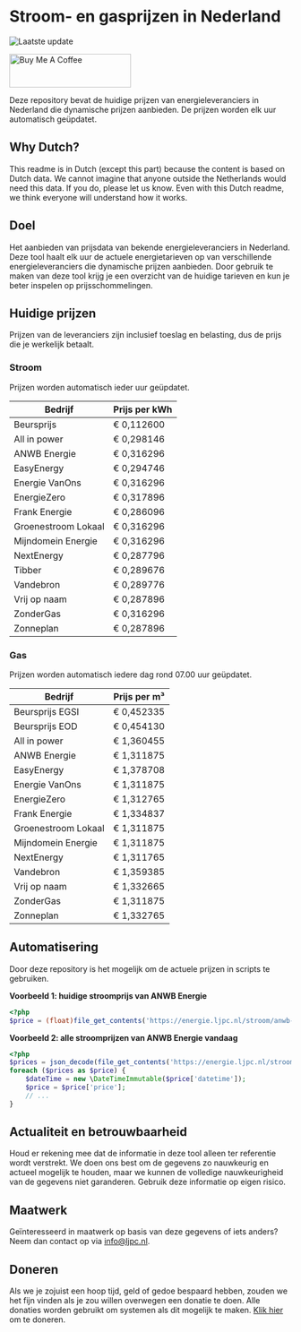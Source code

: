 # Stroom- en gasprijzen in Nederland

![Laatste update](https://img.shields.io/badge/laatste%20update-2024--11--29%2011%3A00%20CET-brightgreen)

<a href="https://www.buymeacoffee.com/Lars-" target="_blank"><img src="https://cdn.buymeacoffee.com/buttons/v2/default-orange.png" alt="Buy Me A Coffee" height="60" style="height: 60px !important;width: 217px !important;" ></a>

Deze repository bevat de huidige prijzen van energieleveranciers in Nederland die dynamische prijzen aanbieden. De prijzen worden elk uur automatisch geüpdatet.

## Why Dutch?

This readme is in Dutch (except this part) because the content is based on Dutch data. We cannot imagine that anyone outside the Netherlands would need this data. If you do, please let us know. Even with this Dutch readme, we think
everyone will understand how it works.

## Doel

Het aanbieden van prijsdata van bekende energieleveranciers in Nederland. Deze tool haalt elk uur de actuele energietarieven op van verschillende energieleveranciers die dynamische prijzen aanbieden. Door gebruik te maken van deze tool
krijg je een overzicht van de huidige tarieven en kun je beter inspelen op prijsschommelingen.

## Huidige prijzen

Prijzen van de leveranciers zijn inclusief toeslag en belasting, dus de prijs die je werkelijk betaalt.

### Stroom

Prijzen worden automatisch ieder uur geüpdatet.

 Bedrijf | Prijs per kWh 
---------|---------------
Beursprijs | € 0,112600
All in power | € 0,298146
ANWB Energie | € 0,316296
EasyEnergy | € 0,294746
Energie VanOns | € 0,316296
EnergieZero | € 0,317896
Frank Energie | € 0,286096
Groenestroom Lokaal | € 0,316296
Mijndomein Energie | € 0,316296
NextEnergy | € 0,287796
Tibber | € 0,289676
Vandebron | € 0,289776
Vrij op naam | € 0,287896
ZonderGas | € 0,316296
Zonneplan | € 0,287896


### Gas

Prijzen worden automatisch iedere dag rond 07.00 uur geüpdatet.

 Bedrijf | Prijs per m³ 
---------|--------------
Beursprijs EGSI | € 0,452335
Beursprijs EOD | € 0,454130
All in power | € 1,360455
ANWB Energie | € 1,311875
EasyEnergy | € 1,378708
Energie VanOns | € 1,311875
EnergieZero | € 1,312765
Frank Energie | € 1,334837
Groenestroom Lokaal | € 1,311875
Mijndomein Energie | € 1,311875
NextEnergy | € 1,311765
Vandebron | € 1,359385
Vrij op naam | € 1,332665
ZonderGas | € 1,311875
Zonneplan | € 1,332765


## Automatisering

Door deze repository is het mogelijk om de actuele prijzen in scripts te gebruiken.

**Voorbeeld 1: huidige stroomprijs van ANWB Energie**

```php
<?php
$price = (float)file_get_contents('https://energie.ljpc.nl/stroom/anwb-energie-nu.txt');

```

**Voorbeeld 2: alle stroomprijzen van ANWB Energie vandaag**

```php
<?php
$prices = json_decode(file_get_contents('https://energie.ljpc.nl/stroom/all-in-power-vandaag.json'),true);
foreach ($prices as $price) {
    $dateTime = new \DateTimeImmutable($price['datetime']);
    $price = $price['price'];
    // ...
}
```

## Actualiteit en betrouwbaarheid

Houd er rekening mee dat de informatie in deze tool alleen ter referentie wordt verstrekt. We doen ons best om de gegevens zo nauwkeurig en actueel mogelijk te houden, maar we kunnen de volledige nauwkeurigheid van de gegevens niet
garanderen. Gebruik deze informatie op eigen risico.

## Maatwerk

Geïnteresseerd in maatwerk op basis van deze gegevens of iets anders? Neem dan contact op
via [info@ljpc.nl](mailto:info@ljpc.nl?subject=Energie%20prijzen).

## Doneren

Als we je zojuist een hoop tijd, geld of gedoe bespaard hebben, zouden we het fijn vinden als je zou willen overwegen een
donatie te doen. Alle donaties worden gebruikt om systemen als dit mogelijk te
maken. [Klik hier](https://www.buymeacoffee.com/Lars-) om te doneren.
